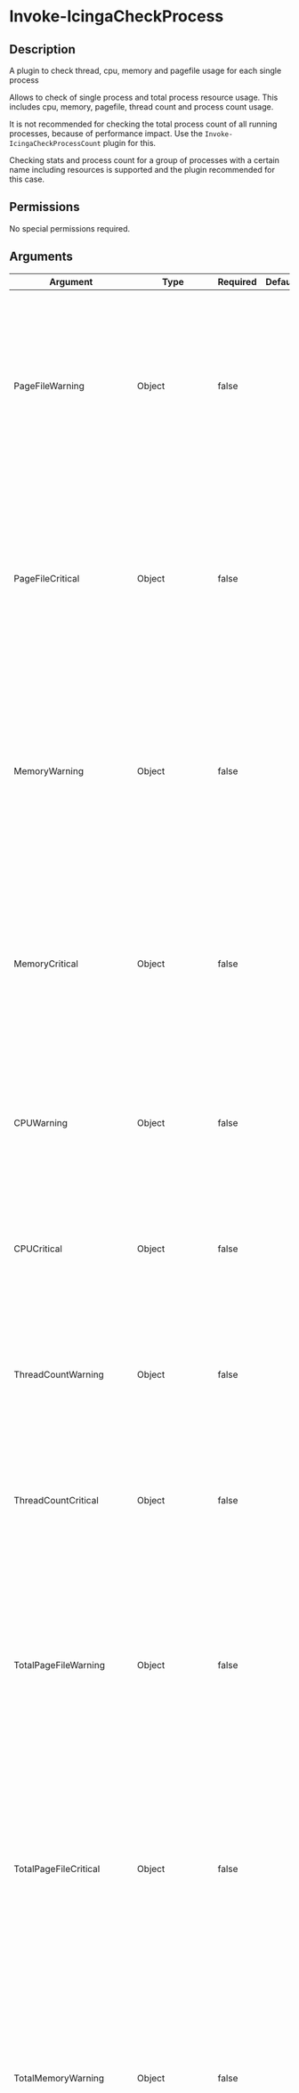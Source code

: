 
# Invoke-IcingaCheckProcess

## Description

A plugin to check thread, cpu, memory and pagefile usage for each single process

Allows to check of single process and total process resource usage. This includes
cpu, memory, pagefile, thread count and process count usage.

It is not recommended for checking the total process count of all running processes, because of performance
impact. Use the `Invoke-IcingaCheckProcessCount` plugin for this.

Checking stats and process count for a group of processes with a certain name including resources is supported
and the plugin recommended for this case.

## Permissions

No special permissions required.

## Arguments

| Argument | Type | Required | Default | Description |
| ---      | ---  | ---      | ---     | ---         |
| PageFileWarning | Object | false |  | Compares each single process page file usage against the given threshold. Will throw warning if exceeded. Supports % unit to compare the process page file usage for the entire page file space available.  Follows the Icinga Plugin threshold guidelines. |
| PageFileCritical | Object | false |  | Compares each single process page file usage against the given threshold. Will throw critical if exceeded. Supports % unit to compare the process page file usage for the entire page file space available.  Follows the Icinga Plugin threshold guidelines. |
| MemoryWarning | Object | false |  | Compares each single process memory usage against the given threshold. Will throw warning if exceeded. Supports % unit to compare the process memory usage for the entire memory space available.  Follows the Icinga Plugin threshold guidelines. |
| MemoryCritical | Object | false |  | Compares each single process memory usage against the given threshold. Will throw critical if exceeded. Supports % unit to compare the process memory usage for the entire memory space available.  Follows the Icinga Plugin threshold guidelines. |
| CPUWarning | Object | false |  | Compares each single process cpu usage against the given threshold. Will throw warning if exceeded.  Follows the Icinga Plugin threshold guidelines. |
| CPUCritical | Object | false |  | Compares each single process cpu usage against the given threshold. Will throw critical if exceeded.  Follows the Icinga Plugin threshold guidelines. |
| ThreadCountWarning | Object | false |  | Compares each single process thread usage against the given threshold. Will throw warning if exceeded.  Follows the Icinga Plugin threshold guidelines. |
| ThreadCountCritical | Object | false |  | Compares each single process thread usage against the given threshold. Will throw critical if exceeded.  Follows the Icinga Plugin threshold guidelines. |
| TotalPageFileWarning | Object | false |  | Compares page file usage for all processes with the same name against the given threshold. Will throw warning if exceeded. Supports % unit to compare the total process page file usage for the entire page file space available.  Follows the Icinga Plugin threshold guidelines. |
| TotalPageFileCritical | Object | false |  | Compares page file usage for all processes with the same name against the given threshold. Will throw critical if exceeded. Supports % unit to compare the total process page file usage for the entire page file space available.  Follows the Icinga Plugin threshold guidelines. |
| TotalMemoryWarning | Object | false |  | Compares memory usage for all processes with the same name against the given threshold. Will throw warning if exceeded. Supports % unit to compare the total process memory usage for the entire memory space available.  Follows the Icinga Plugin threshold guidelines. |
| TotalMemoryCritical | Object | false |  | Compares memory usage for all processes with the same name against the given threshold. Will throw critical if exceeded. Supports % unit to compare the total process memory usage for the entire memory space available.  Follows the Icinga Plugin threshold guidelines. |
| TotalCPUWarning | Object | false |  | Compares cpu usage for all processes with the same name against the given threshold. Will throw warning if exceeded.  Follows the Icinga Plugin threshold guidelines. |
| TotalCPUCritical | Object | false |  | Compares cpu usage for all processes with the same name against the given threshold. Will throw critical if exceeded.  Follows the Icinga Plugin threshold guidelines. |
| TotalThreadCountWarning | Object | false |  | Compares thread usage for all processes with the same name against the given threshold. Will throw warning if exceeded.  Follows the Icinga Plugin threshold guidelines. |
| TotalThreadCountCritical | Object | false |  | Compares thread usage for all processes with the same name against the given threshold. Will throw critical if exceeded.  Follows the Icinga Plugin threshold guidelines. |
| TotalProcessCountWarning | Object | false |  | Compares process count for all processes with the same name against the given threshold. Will throw warning if exceeded.  Follows the Icinga Plugin threshold guidelines. |
| TotalProcessCountCritical | Object | false |  | Compares process count for all processes with the same name against the given threshold. Will throw critical if exceeded.  Follows the Icinga Plugin threshold guidelines. |
| Process | Array | false | @() | Allows to filter for a list of processes with a given name. Use the process name without file ending, like '.exe'. |
| NoPerfData | SwitchParameter | false | False | Set this argument to not write any performance data |
| Verbosity | Int32 | false | 0 | Changes the behavior of the plugin output which check states are printed: 0 (default): Only service checks/packages with state not OK will be printed 1: Only services with not OK will be printed including OK checks of affected check packages including Package config 2: Everything will be printed regardless of the check state 3: Identical to Verbose 2, but prints in addition the check package configuration e.g (All must be [OK]) |
| ThresholdInterval | String |  |  | Change the value your defined threshold checks against from the current value to a collected time threshold of the Icinga for Windows daemon, as described [here](https://icinga.com/docs/icinga-for-windows/latest/doc/service/10-Register-Service-Checks/). An example for this argument would be 1m or 15m which will use the average of 1m or 15m for monitoring. |

## Examples

### Example Command 1

```powershell
Invoke-IcingaCheckProcess -Process 'msedge';
```

### Example Output 1

```powershell
[OK] Process Overview: 1 Ok
| 'msedge_process_count'=809c;; 'msedge_page_file_usage'=4611576B;;;0;9728 'msedge_cpu_usage'=5%;;;0;100 'msedge_thread_count'=809c;; 'msedge_memory_usage'=2335887000B;;;0;68636310000    
```

### Example Command 2

```powershell
Invoke-IcingaCheckProcess -Process 'msedge' -CPUWarning '1%' -TotalCPUWarning '5%';
```

### Example Output 2

```powershell
[WARNING] Process Overview: 1 Warning [WARNING] msedge
\_ [WARNING] msedge
    \_ [WARNING] msedge [29508]
        \_ [WARNING] CPU Usage: 101.00% is greater than threshold 1%
    \_ [WARNING] msedge [55744]
        \_ [WARNING] CPU Usage: 96.00% is greater than threshold 1%
    \_ [WARNING] msedge Summary
        \_ [WARNING] CPU Usage: 197.00% is greater than threshold 5%
| 'msedge_process_count'=946c;; 'msedge_page_file_usage'=4962844B;;;0;9728 'msedge_cpu_usage'=197%;5;;0;197 'msedge_thread_count'=946c;; 'msedge_memory_usage'=2743132000B;;;0;68636310000    
```

### Example Command 3

```powershell
Invoke-IcingaCheckProcess -Process 'SearchIndexer' -MemoryWarning '0.1%';
```

### Example Output 3

```powershell
[WARNING] Process Overview: 1 Warning [WARNING] SearchIndexer
\_ [WARNING] SearchIndexer
    \_ [WARNING] SearchIndexer [16176]
        \_ [WARNING] Memory Usage: 0.58% (382.17MiB) is greater than threshold 0.1% (65.46MiB)
| 'searchindexer_cpu_usage'=0%;;;0;100 'searchindexer_memory_usage'=400736300B;;;0;68636310000 'searchindexer_thread_count'=44c;; 'searchindexer_page_file_usage'=605704B;;;0;9728 'searchindexer_process_count'=44c;;    
```
